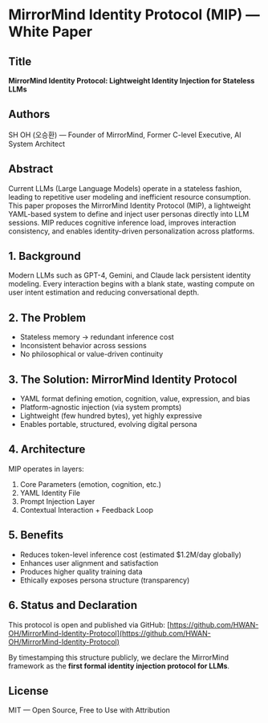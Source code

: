 # MirrorMind Identity Protocol (MIP) — White Paper

## Title
**MirrorMind Identity Protocol: Lightweight Identity Injection for Stateless LLMs**

## Authors
SH OH (오승환) — Founder of MirrorMind, Former C-level Executive, AI System Architect

## Abstract
Current LLMs (Large Language Models) operate in a stateless fashion, leading to repetitive user modeling and inefficient resource consumption. This paper proposes the MirrorMind Identity Protocol (MIP), a lightweight YAML-based system to define and inject user personas directly into LLM sessions. MIP reduces cognitive inference load, improves interaction consistency, and enables identity-driven personalization across platforms.

## 1. Background
Modern LLMs such as GPT-4, Gemini, and Claude lack persistent identity modeling. Every interaction begins with a blank state, wasting compute on user intent estimation and reducing conversational depth.

## 2. The Problem
- Stateless memory → redundant inference cost
- Inconsistent behavior across sessions
- No philosophical or value-driven continuity

## 3. The Solution: MirrorMind Identity Protocol
- YAML format defining emotion, cognition, value, expression, and bias
- Platform-agnostic injection (via system prompts)
- Lightweight (few hundred bytes), yet highly expressive
- Enables portable, structured, evolving digital persona

## 4. Architecture
MIP operates in layers:
1. Core Parameters (emotion, cognition, etc.)
2. YAML Identity File
3. Prompt Injection Layer
4. Contextual Interaction + Feedback Loop

## 5. Benefits
- Reduces token-level inference cost (estimated $1.2M/day globally)
- Enhances user alignment and satisfaction
- Produces higher quality training data
- Ethically exposes persona structure (transparency)

## 6. Status and Declaration
This protocol is open and published via GitHub:
[https://github.com/HWAN-OH/MirrorMind-Identity-Protocol](https://github.com/HWAN-OH/MirrorMind-Identity-Protocol)

By timestamping this structure publicly, we declare the MirrorMind framework as the **first formal identity injection protocol for LLMs**.

## License
MIT — Open Source, Free to Use with Attribution
